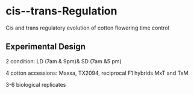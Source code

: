 #  cis--trans-Regulation
Cis and trans regulatory evolution of cotton flowering time control
## Experimental Design

2 condition: LD (7am & 9pm)& SD (7am &5 pm)
 
4 cotton accessions: Maxxa, TX2094, reciprocal F1 hybrids MxT and TxM

3-6 biological replicates
##






